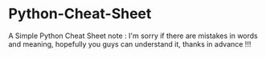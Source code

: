 # Python-Cheat-Sheet
A Simple Python Cheat Sheet note : I'm sorry if there are mistakes in words and meaning, hopefully you guys can understand it, thanks in advance !!!
